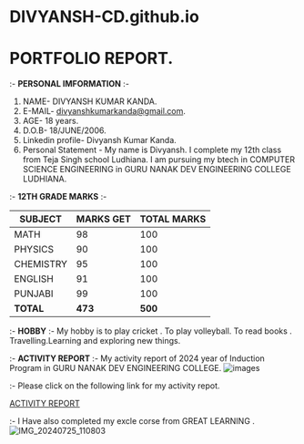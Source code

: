# DIVYANSH-CD.github.io
# PORTFOLIO REPORT.

:-  **PERSONAL IMFORMATION** :-
1. NAME- DIVYANSH KUMAR KANDA.
2. E-MAIL- divyanshkumarkanda@gmail.com.
3. AGE- 18 years.
4. D.O.B- 18/JUNE/2006.
5. Linkedin profile- Divyansh Kumar Kanda.
6. Personal Statement - My name is Divyansh. I complete my 12th class from Teja Singh school Ludhiana. I am pursuing my btech in COMPUTER SCIENCE ENGINEERING in GURU NANAK DEV ENGINEERING COLLEGE LUDHIANA.

:-  **12TH GRADE MARKS** :-

| SUBJECT    | MARKS GET | TOTAL MARKS |
| ---------- | --------- | ----------- |
| MATH       | 98        | 100         |
| PHYSICS    | 90        | 100         |
| CHEMISTRY  | 95        | 100         |
| ENGLISH    | 91        | 100         |
| PUNJABI    | 99        | 100         |
| **TOTAL**  | **473**   | **500**     |

 :-  **HOBBY** :-
My hobby is to play cricket . To play volleyball. To read books . Travelling.Learning and exploring new things.

  :- **ACTIVITY REPORT** :-
My activity report of 2024 year of Induction Program  in GURU NANAK DEV ENGINEERING COLLEGE. 
![images](https://github.com/user-attachments/assets/1ed32035-29cd-4f07-b518-82aeebd97917)

:- Please click on the following link for my activity repot.

[ACTIVITY REPORT](https://divyansh-gi.github.io/)

:- I Have also completed my excle corse from GREAT LEARNING .
![IMG_20240725_110803](https://github.com/user-attachments/assets/12daaed1-c15d-4dea-83bf-72135b8e15ee)
